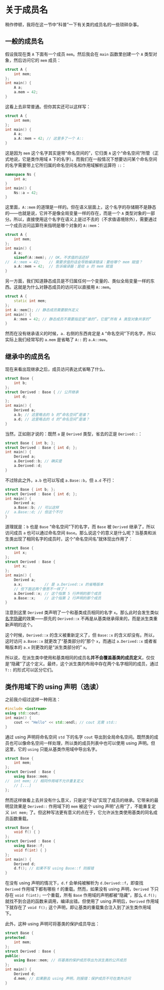 # 关于成员名

稍作停顿，我将在这一节中“科普”一下有关类的成员名的一些琐碎杂事。

## 一般的成员名

假设我现在类 `A` 下面有一个成员 `mem`。然后我会在 `main` 函数里创建一个 `A` 类型对象，然后访问它的 `mem` 成员：
```CPP
struct A {
    int mem;
};
int main() {
    A a;
    a.mem = 42;
}
```
这看上去非常普通。但你其实还可以这样写：
```CPP
struct A {
    int mem;
};
int main() {
    A a;
    a.A::mem = 42; // 这里多了一个 A::
}
```
这是因为 `mem` 这个名字其实是带“命名空间的”，它归类 `A` 这个“命名空间”所管（正式地说，它是类作用域 `A` 下的名字）。而我们在一般情况下想要访问某个命名空间的名字需要带上它所归属的命名空间名和作用域解析运算符 `::`：
```CPP
namespace Ns {
    int a;
}
int main() {
    Ns::a = 42;
}
```
这里面，`A::mem` 的道理是一样的。但在语义层面上，这个名字的存储期不是静态的——也就是说，它并不是像全局变量一样的存在，而是一个 `A` 类型对象的一部分。所以，直接使用这个名字在语义上是过不去的（不求值语境除外），需要通过一个成员访问运算符来指明是哪个对象的 `A::mem`：
```CPP
struct A {
    int mem;
};
int main() {
    A a;
    sizeof(A::mem); // OK，不求值的话还好
//  A::mem = 42;    // 需要求值的话会导致编译错误：要给哪个 mem 赋值？
    a.A::mem = 42;  // 告诉编译器：是给 a 的 mem 赋值
}
```

另一方面，我们知道静态成员是不归属任何一个变量的、类似全局变量一样的东西。这就是为什么对静态成员的访问可以直接用 `A::mem`。
```cpp
struct A {
    static int mem;
};
int A::mem{}; // 静态成员需要额外定义
int main() {
    A::mem = 42; // 静态成员不需要指定是“谁的”。它是“所有 A 类型对象共享的”
}
```

然而在没有继承语义的时候，`a.` 右侧的东西肯定是 `A` “命名空间”下的名字，所以实际上我们经常写的 `a.mem` 是省略了 `A::` 的 `a.A::mem`。

## 继承中的成员名

现在来看出现继承之后，成员访问表达式省略了什么、
```CPP
struct Base {
    int b;
};
struct Derived : Base { // 公开继承
    int d;
};
int main() {
    Derived a;
    a.b; // 这里略去的 b 的“命名空间”是谁？
    a.d; // 这里略去的 d 的“命名空间”是谁？
}
```

当然，正如刚才说的：既然 `a` 是 `Derived` 类型，省去的正是 `Derived::`：
```CPP
struct Base { int b; };
struct Derived : Base { int d; };
int main() {
    Derived a;
    a.Derived::b; // 确实是
    a.Derived::d;
}
```
不过除此之外，`a.b` 也可以写成 `a.Base::b`，但 `a.d` 不行：
```CPP
struct Base { int b; };
struct Derived : Base { int d; };
int main() {
    Derived a;
    a.Base::b; // 可以这样
//  a.Base::d; // 但这个不行
}
```
道理就是：`b` 也是 `Base` “命名空间”下的名字，而 `Base` 被 `Derived` 继承了，所以访问成员 `a` 也可以通过命名空间 `Base`。那么说这个的意义是什么呢？当基类和派生类出现了相同名字的成员时，这个“命名空间名”就体现出作用了：
```CPP
struct Base {
    int x;
};
struct Derived : Base {
    int x;
};
int main() {
    Derived a;
    a.x;          // 是 a.Derived::x 的省略版本
    // 但下面这两个意思不一样了！
    a.Derived::x; // 这个指第 5 行声明的那个成员
    a.Base::x;    // 这个指第 2 行声明的那个成员
}
```
注意到这里 `Derived` 类声明了一个和基类成员相同的名字 `x`。那么此时会发生类似[名字隐藏](ch02/part3/scope#名字的隐藏)的效果——原先的 `Derived::x` 不再是从基类继承得来的，而是派生类重新声明的这个。

这个时候，`Derived::x` 的含义被重新定义了，但 `Base::x` 的含义却没有。所以，这时访问 `a.Base::x` 就更改了“基类部分的”那个 `x`，而通过 `a.Derived::x` 或者省略版本的 `a.x` 则更改的是“派生类部分的” `x`。

所以说，在派生类中使用和基类相同的成员名**并不会覆盖基类的成员定义**，仅仅是“隐藏”了这个定义。最终，这个派生类的布局中存在两个名字相同的成员，通过 `T::` 的形式可以区分它们。

## 类作用域下的 using 声明（选读）

之前我介绍过这样一种用法：
```CPP
#include <iostream>
using std::cout;
int main() {
    cout << "Hello" << std::endl; // cout 无需 std::
}
```
通过 using 声明将命名空间 `std` 下的名字 `cout` 导出到全局命名空间。既然类的成员也可以像命名空间一样处理，所以类的成员列表中也可以使用 using 声明。但这里，它的 `using` 只能从基类作用域中导出名字。
```cpp
struct Base {
    int mem;
};
struct Derived : Base {
    using Base::mem;
//  int mem; // 相同作用域不允许重复定义
    // [...]
};
```
然而这样做看上去并没有什么意义，只是说“手动”实现了成员的继承。它带来的最明显效果是 `Derived::` 作用域下的 `mem` 被这个 using 声明“占用”了，不能重复定义 `int mem;` 了。但这种写法更有意义的点在于，它允许派生类使用基类的同名成员函数重载。

```CPP
struct Base {
    void f() { }
};
struct Derived : Base {
    using Base::f;
    void f(int) { }
};
int main() {
    Derived d;
    d.f(); // 如果不写 using Base::f 则报错
}
```
在没有 using 声明的情况下，`d.f` 会单纯被解析为 `d.Derived::f`，即查找 `Derived` 作用域下都有哪些 `f` 的重载。然而，如果没有 using 声明，`Derived` 下只存在 `void f(int);` 一个重载，所有 `Base` 作用域的声明都被“隐藏”，那么 `d.f();` 就找不到合适的函数来调用，编译出错。但使用了 using 声明后，`Derived` 作用域下就存在了 `void f();` 这个声明，即让基类的重载集合注入到了派生类作用域下。

此外，这种 using 声明可将基类的保护成员导出：
```CPP
struct Base {
protected:
    int mem;
};
struct Derived : Base {
public:
    using Base::mem; // 将基类的保护成员导出为派生类的公开成员
};
int main() {
    Derived d;
    d.mem; // 如果删去 using 声明，则报错：保护成员不可在类外访问
}
```
